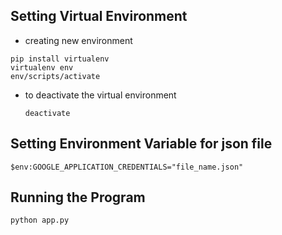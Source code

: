 ## Setting Virtual Environment
- creating new environment
 ```
 pip install virtualenv
 virtualenv env
 env/scripts/activate
 ```
- to deactivate the virtual environment
  ```
  deactivate
  ```
## Setting Environment Variable for json file
```
$env:GOOGLE_APPLICATION_CREDENTIALS="file_name.json"
```

## Running the Program
```
python app.py
```
